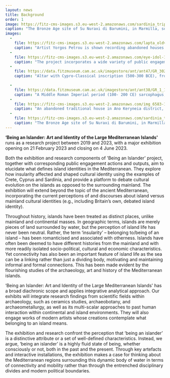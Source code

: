 ```yaml
---
layout: news
title: Background
order: 1
image: https://fitz-cms-images.s3.eu-west-2.amazonaws.com/sardinia_trip-222-1-.jpg
caption: "The Bronze Age site of Su Nuraxi di Barumini, in Marmilla, south-central Sardinia (Province of Medio Campidano), is one of the central sites featured as part of the Being an Islander project. Photo @ Christophilopoulou 2019."
images:
  -
    file: https://fitz-cms-images.s3.eu-west-2.amazonaws.com/lapta_oldvillage-1-.jpg
    caption: "Artist Yorgos Petrou is shown recording abandoned houses in Ano Keryneia district, north (occupied) Cyprus, in May 2019. @Petrou & Christophilopoulou 2019."
  -
    file: https://fitz-cms-images.s3.eu-west-2.amazonaws.com/eye-idol-15-image-taken-by-samy-kourbaj.jpeg
    caption: "The project incorporates a wide variety of public engagement events and workshops, centred around the material culture of the three islands and the East Mediterranean. Copyright Samy Kourbaj."
  -
    file: https://data.fitzmuseum.cam.ac.uk/imagestore/ant/ant47/GR_302_1892_1_201611_kly25_dc2.jpg
    caption: "Altar with Cypro-Classical inscription (500-300 BCE), from Tamassos, Cyprus. Copyright Fitzwilliam Museum 2020."

  -
    file: https://data.fitzmuseum.cam.ac.uk/imagestore/ant/ant38/GR_1_1835.jpg
    caption: "A Middle Roman Imperial period (100- 200 CE) sarcophagus, the Pashley sarcophagus, from the port of Arvi, South Crete. Copyright Fitzwilliam Museum 2020."
  -
    file: https://fitz-cms-images.s3.eu-west-2.amazonaws.com/img_6583-1.jpg
    caption: "An abandoned traditional house in Ano Keryneia district, north (occupied) Cyprus, incorporating archaeological material (spolia), as recorded by Yorgos Petrou & A. Christophilopoulou, May 2019. @Petrou & Christophilopoulou 2019."
  -
    file: https://fitz-cms-images.s3.eu-west-2.amazonaws.com/sardinia_trip-222-1-.jpg
    caption: "The Bronze Age site of Su Nuraxi di Barumini, in Marmilla, south-central Sardinia (Province of Medio Campidano), is one of the central sites featured as part of the Being an Islander project. Photo @ Christophilopoulou 2019."
---
```


**‘Being an Islander: Art and Identity of the Large Mediterranean Islands'** runs as a research project between 2019 and 2023, with a major exhibition opening on 21 February 2023 and closing on 4 June 2023.

Both the exhibition and research components of 'Being an Islander' project, together with corresponding public engagement actions and outputs, aim to elucidate what defines island identities in the Mediterranean. They explore how insularity affected and shaped cultural identity using the examples of Crete, Cyprus and Sardinia, and provide a platform to debate cultural evolution on the islands as opposed to the surrounding mainland. The exhibition will extend beyond the topic of the ancient Mediterranean, incorporating the current perceptions of and discourses about island versus mainland cultural identities (e.g., including Britain’s own, debated island identity).

Throughout history, islands have been treated as distinct places, unlike mainland and continental masses. In geographic terms, islands are merely pieces of land surrounded by water, but the perception of island life has never been neutral. Rather, the term ‘insularity’ – belonging to/being of an island – has been romanticised and associated with otherness. Islands have often been deemed to have different histories from the mainland and with more readily isolated socio-political, cultural and economic characteristics. Yet connectivity has also been an important feature of island life as the sea can be a linking rather than just a dividing body, motivating and maintaining informal and formal connections. This has been made evident by the flourishing studies of the archaeology, art and history of the Mediterranean islands.

‘Being an Islander: Art and Identity of the Large Mediterranean Islands' has a broad diachronic scope and applies integrative analytical approach. Our exhibits will integrate research findings from scientific fields within archaeology, such as ceramics studies, archaeobotany, and archaeometallurgy, as well as its multi-scalar approaches to past human interaction within continental and island environments. They will also engage works of modern artists whose creations contemplate what belonging to an island means.


The exhibition and research confront the perception that ‘being an islander’ is a distinctive attribute or a set of well-defined characteristics. Instead, we argue, ‘being an islander’ is a highly fluid state of being, whether consciously or not, both in the past and the present. Through key artefacts and interactive installations, the exhibition makes a case for thinking about the Mediterranean regions surrounding this dynamic body of water in terms of connectivity and mobility rather than through the entrenched disciplinary divides and modern political boundaries. 
